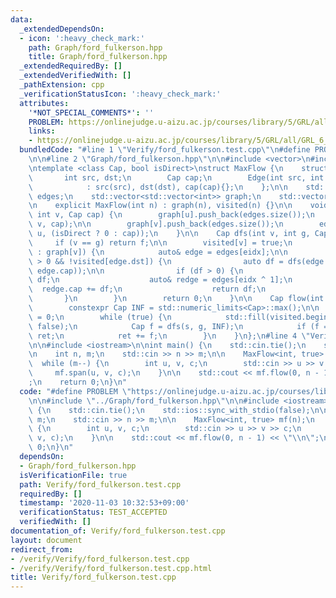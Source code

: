 ```yaml
---
data:
  _extendedDependsOn:
  - icon: ':heavy_check_mark:'
    path: Graph/ford_fulkerson.hpp
    title: Graph/ford_fulkerson.hpp
  _extendedRequiredBy: []
  _extendedVerifiedWith: []
  _pathExtension: cpp
  _verificationStatusIcon: ':heavy_check_mark:'
  attributes:
    '*NOT_SPECIAL_COMMENTS*': ''
    PROBLEM: https://onlinejudge.u-aizu.ac.jp/courses/library/5/GRL/all/GRL_6_A
    links:
    - https://onlinejudge.u-aizu.ac.jp/courses/library/5/GRL/all/GRL_6_A
  bundledCode: "#line 1 \"Verify/ford_fulkerson.test.cpp\"\n#define PROBLEM \"https://onlinejudge.u-aizu.ac.jp/courses/library/5/GRL/all/GRL_6_A\"\
    \n\n#line 2 \"Graph/ford_fulkerson.hpp\"\n\n#include <vector>\n#include <limits>\n\
    \ntemplate <class Cap, bool isDirect>\nstruct MaxFlow {\n    struct Edge {\n \
    \       int src, dst;\n        Cap cap;\n        Edge(int src, int dst, Cap cap)\n\
    \            : src(src), dst(dst), cap(cap){};\n    };\n\n    std::vector<Edge>\
    \ edges;\n    std::vector<std::vector<int>> graph;\n    std::vector<bool> visited;\n\
    \n    explicit MaxFlow(int n) : graph(n), visited(n) {}\n\n    void span(int u,\
    \ int v, Cap cap) {\n        graph[u].push_back(edges.size());\n        edges.emplace_back(u,\
    \ v, cap);\n\n        graph[v].push_back(edges.size());\n        edges.emplace_back(v,\
    \ u, (isDirect ? 0 : cap));\n    }\n\n    Cap dfs(int v, int g, Cap f) {\n   \
    \     if (v == g) return f;\n\n        visited[v] = true;\n        for (auto eidx\
    \ : graph[v]) {\n            auto& edge = edges[eidx];\n\n            if (edge.cap\
    \ > 0 && !visited[edge.dst]) {\n                auto df = dfs(edge.dst, g, std::min(f,\
    \ edge.cap));\n\n                if (df > 0) {\n                    edge.cap -=\
    \ df;\n                    auto& redge = edges[eidx ^ 1];\n                  \
    \  redge.cap += df;\n                    return df;\n                }\n     \
    \       }\n        }\n        return 0;\n    }\n\n    Cap flow(int s, int g) {\n\
    \        constexpr Cap INF = std::numeric_limits<Cap>::max();\n\n        Cap ret\
    \ = 0;\n        while (true) {\n            std::fill(visited.begin(), visited.end(),\
    \ false);\n            Cap f = dfs(s, g, INF);\n            if (f == 0) return\
    \ ret;\n            ret += f;\n        }\n    }\n};\n#line 4 \"Verify/ford_fulkerson.test.cpp\"\
    \n\n#include <iostream>\n\nint main() {\n    std::cin.tie();\n    std::ios::sync_with_stdio(false);\n\
    \n    int n, m;\n    std::cin >> n >> m;\n\n    MaxFlow<int, true> mf(n);\n  \
    \  while (m--) {\n        int u, v, c;\n        std::cin >> u >> v >> c;\n   \
    \     mf.span(u, v, c);\n    }\n\n    std::cout << mf.flow(0, n - 1) << \"\\n\"\
    ;\n    return 0;\n}\n"
  code: "#define PROBLEM \"https://onlinejudge.u-aizu.ac.jp/courses/library/5/GRL/all/GRL_6_A\"\
    \n\n#include \"../Graph/ford_fulkerson.hpp\"\n\n#include <iostream>\n\nint main()\
    \ {\n    std::cin.tie();\n    std::ios::sync_with_stdio(false);\n\n    int n,\
    \ m;\n    std::cin >> n >> m;\n\n    MaxFlow<int, true> mf(n);\n    while (m--)\
    \ {\n        int u, v, c;\n        std::cin >> u >> v >> c;\n        mf.span(u,\
    \ v, c);\n    }\n\n    std::cout << mf.flow(0, n - 1) << \"\\n\";\n    return\
    \ 0;\n}\n"
  dependsOn:
  - Graph/ford_fulkerson.hpp
  isVerificationFile: true
  path: Verify/ford_fulkerson.test.cpp
  requiredBy: []
  timestamp: '2020-11-03 10:32:53+09:00'
  verificationStatus: TEST_ACCEPTED
  verifiedWith: []
documentation_of: Verify/ford_fulkerson.test.cpp
layout: document
redirect_from:
- /verify/Verify/ford_fulkerson.test.cpp
- /verify/Verify/ford_fulkerson.test.cpp.html
title: Verify/ford_fulkerson.test.cpp
---
```

